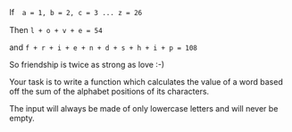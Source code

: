 If　`a = 1, b = 2, c = 3 ... z = 26`

Then `l + o + v + e = 54`

and `f + r + i + e + n + d + s + h + i + p = 108`

So friendship is twice as strong as love :-)

Your task is to write a function which calculates the value of a word based off the sum of the alphabet positions of its characters.

The input will always be made of only lowercase letters and will never be empty.